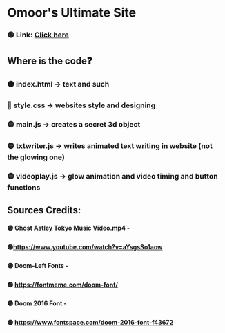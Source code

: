 # Omoor's Ultimate Site

### 🟢 Link: [Click here](https://omoorion.github.io/UltiSite/)

## Where is the code❓

### 🟠 index.html -> text and such

### 🔵 style.css -> websites style and designing

### 🟡 main.js -> creates a secret 3d object

### 🟡 txtwriter.js -> writes animated text writing in website (not the glowing one)

### 🟡 videoplay.js -> glow animation and video timing and button functions

## Sources Credits:

#### 🟣 Ghost Astley Tokyo Music Video.mp4 -

#### 🟢https://www.youtube.com/watch?v=aYsgsSo1aow

#### 🟣 Doom-Left Fonts -

#### 🟢 https://fontmeme.com/doom-font/

#### 🟣 Doom 2016 Font -

#### 🟢 https://www.fontspace.com/doom-2016-font-f43672
